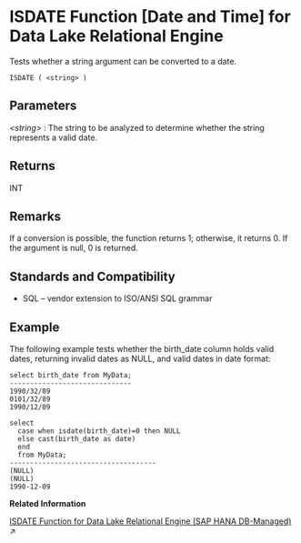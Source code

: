 <!-- loioa559f0f684f21015b95ee838e6da62dc -->

# ISDATE Function \[Date and Time\] for Data Lake Relational Engine

Tests whether a string argument can be converted to a date.



```
ISDATE ( <string> )
```



<a name="loioa559f0f684f21015b95ee838e6da62dc__ISDATE_parm1"/>

## Parameters

 *<string\>*
 :   The string to be analyzed to determine whether the string represents a valid date.

 

<a name="loioa559f0f684f21015b95ee838e6da62dc__ISDATE_returns1"/>

## Returns

INT



<a name="loioa559f0f684f21015b95ee838e6da62dc__ISDATE_remarks1"/>

## Remarks

If a conversion is possible, the function returns 1; otherwise, it returns 0. If the argument is null, 0 is returned.



<a name="loioa559f0f684f21015b95ee838e6da62dc__ISDATE_standards1"/>

## Standards and Compatibility

-   SQL – vendor extension to ISO/ANSI SQL grammar



<a name="loioa559f0f684f21015b95ee838e6da62dc__ISDATE_examples1"/>

## Example

The following example tests whether the birth\_date column holds valid dates, returning invalid dates as NULL, and valid dates in date format:

```
select birth_date from MyData;
------------------------------
1990/32/89
0101/32/89
1990/12/09
```

```
select 
  case when isdate(birth_date)=0 then NULL
  else cast(birth_date as date) 
  end 
  from MyData;
------------------------------------
(NULL)
(NULL)
1990-12-09
```

**Related Information**  


[ISDATE Function for Data Lake Relational Engine (SAP HANA DB-Managed)](https://help.sap.com/viewer/a898e08b84f21015969fa437e89860c8/2023_1_QRC/en-US/f28668e5060b4c6db2bc8832b9a5f4cd.html "Tests whether a string argument can be converted to a date.") :arrow_upper_right:

